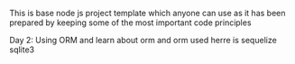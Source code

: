 This is base node js project template which anyone can use as it has been prepared by keeping some of the most important code principles


Day 2: Using ORM and learn about orm and orm used herre is sequelize sqlite3
